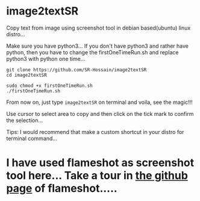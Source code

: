 # image2textSR
Copy text from image using screenshot tool in debian based(ubuntu) linux distro...

Make sure you have python3... If you don't have python3 and rather have python, then you have to change the firstOneTimeRun.sh and replace python3 with python one time...
```
git clone https://github.com/SR-Hossain/image2textSR
cd image2textSR

sudo chmod +x firstOneTimeRun.sh
./firstOneTimeRun.sh
```
From now on, just type
<code>image2textSR</code>
on terminal and voila, see the magic!!!

Use cursor to select area to copy and then click on the tick mark to confirm the selection...

Tips: I would recommend that make a custom shortcut in your distro for terminal command...

<h1>I have used flameshot as screenshot tool here... Take a tour in <a href="https://github.com/flameshot-org/flameshot">the github page</a> of flameshot.....</h1>
